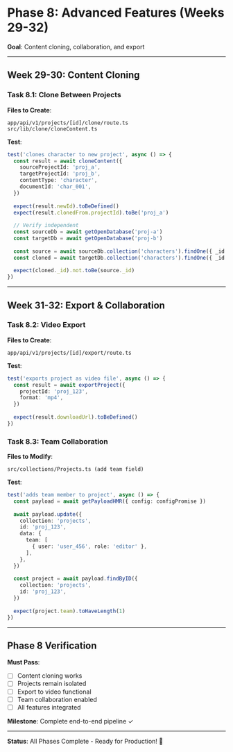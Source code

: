 # Phase 8: Advanced Features (Weeks 29-32)

**Goal**: Content cloning, collaboration, and export

---

## Week 29-30: Content Cloning

### Task 8.1: Clone Between Projects

**Files to Create**:
```
app/api/v1/projects/[id]/clone/route.ts
src/lib/clone/cloneContent.ts
```

**Test**:
```typescript
test('clones character to new project', async () => {
  const result = await cloneContent({
    sourceProjectId: 'proj_a',
    targetProjectId: 'proj_b',
    contentType: 'character',
    documentId: 'char_001',
  })
  
  expect(result.newId).toBeDefined()
  expect(result.clonedFrom.projectId).toBe('proj_a')
  
  // Verify independent
  const sourceDb = await getOpenDatabase('proj-a')
  const targetDb = await getOpenDatabase('proj-b')
  
  const source = await sourceDb.collection('characters').findOne({ _id: 'char_001' })
  const cloned = await targetDb.collection('characters').findOne({ _id: result.newId })
  
  expect(cloned._id).not.toBe(source._id)
})
```

---

## Week 31-32: Export & Collaboration

### Task 8.2: Video Export

**Files to Create**:
```
app/api/v1/projects/[id]/export/route.ts
```

**Test**:
```typescript
test('exports project as video file', async () => {
  const result = await exportProject({
    projectId: 'proj_123',
    format: 'mp4',
  })
  
  expect(result.downloadUrl).toBeDefined()
})
```

### Task 8.3: Team Collaboration

**Files to Modify**:
```
src/collections/Projects.ts (add team field)
```

**Test**:
```typescript
test('adds team member to project', async () => {
  const payload = await getPayloadHMR({ config: configPromise })
  
  await payload.update({
    collection: 'projects',
    id: 'proj_123',
    data: {
      team: [
        { user: 'user_456', role: 'editor' },
      ],
    },
  })
  
  const project = await payload.findByID({
    collection: 'projects',
    id: 'proj_123',
  })
  
  expect(project.team).toHaveLength(1)
})
```

---

## Phase 8 Verification

**Must Pass**:
- [ ] Content cloning works
- [ ] Projects remain isolated
- [ ] Export to video functional
- [ ] Team collaboration enabled
- [ ] All features integrated

**Milestone**: Complete end-to-end pipeline ✓

---

**Status**: All Phases Complete - Ready for Production! 🚀